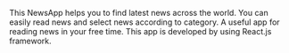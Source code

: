 This NewsApp helps you to find latest news across the world. You can easily read news and select news according to category. A useful app for reading news in your free time. This app is developed by using React.js framework.

